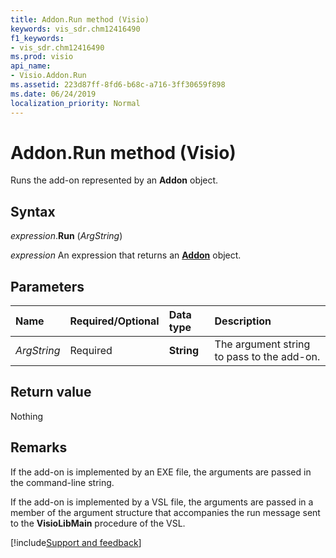 ```yaml
---
title: Addon.Run method (Visio)
keywords: vis_sdr.chm12416490
f1_keywords:
- vis_sdr.chm12416490
ms.prod: visio
api_name:
- Visio.Addon.Run
ms.assetid: 223d87ff-8fd6-b68c-a716-3ff30659f898
ms.date: 06/24/2019
localization_priority: Normal
---
```



# Addon.Run method (Visio)

Runs the add-on represented by an **Addon** object.


## Syntax

_expression_.**Run** (_ArgString_)

 _expression_ An expression that returns an **[Addon](Visio.Addon.md)** object.


## Parameters

|Name|Required/Optional|Data type|Description|
|:-----|:-----|:-----|:-----|
| _ArgString_|Required| **String**|The argument string to pass to the add-on.|

## Return value

Nothing


## Remarks

If the add-on is implemented by an EXE file, the arguments are passed in the command-line string. 

If the add-on is implemented by a VSL file, the arguments are passed in a member of the argument structure that accompanies the run message sent to the **VisioLibMain** procedure of the VSL.


[!include[Support and feedback](~/includes/feedback-boilerplate.md)]
